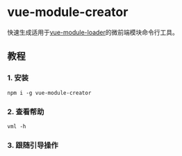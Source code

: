 # vue-module-creator

快速生成适用于[vue-module-loader](https://mqhe2007.github.io/vue-module-loader-doc/)的微前端模块命令行工具。

## 教程

### 1. 安装

```
npm i -g vue-module-creator
```

### 2. 查看帮助

```
vml -h
```

### 3. 跟随引导操作

